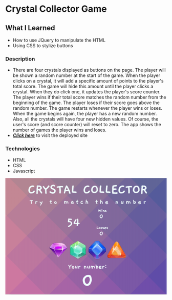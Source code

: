 # Crystal Collector Game

## What I Learned

- How to use JQuery to manipulate the HTML
- Using CSS to stylize buttons

### Description

- There are four crystals displayed as buttons on the page. The player will be shown a random number at the start of the game. When the player clicks on a crystal, it will add a specific amount of points to the player's total score. The game will hide this amount until the player clicks a crystal.
  When they do click one, it updates the player's score counter. The player wins if their total score matches the random number from the beginning of the game. The player loses if their score goes above the random number. The game restarts whenever the player wins or loses. When the game begins again, the player has a new random number. Also, all the crystals will have four new hidden values. Of course, the user's score (and score counter) will reset to zero.
  The app shows the number of games the player wins and loses.
- _**[Click here](https://xtrachase.github.io/crystal-collector-game/)**_ to visit the deployed site

### Technologies

- HTML
- CSS
- Javascript

![preview](./ccgame-0.png)
